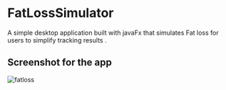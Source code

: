 # FatLossSimulator
A simple desktop application built with javaFx that simulates Fat loss for users to simplify tracking results .

## Screenshot for the app
![fatloss](https://user-images.githubusercontent.com/40475473/66708508-35a65700-ed49-11e9-9eff-3574a6bd3acc.JPG)
